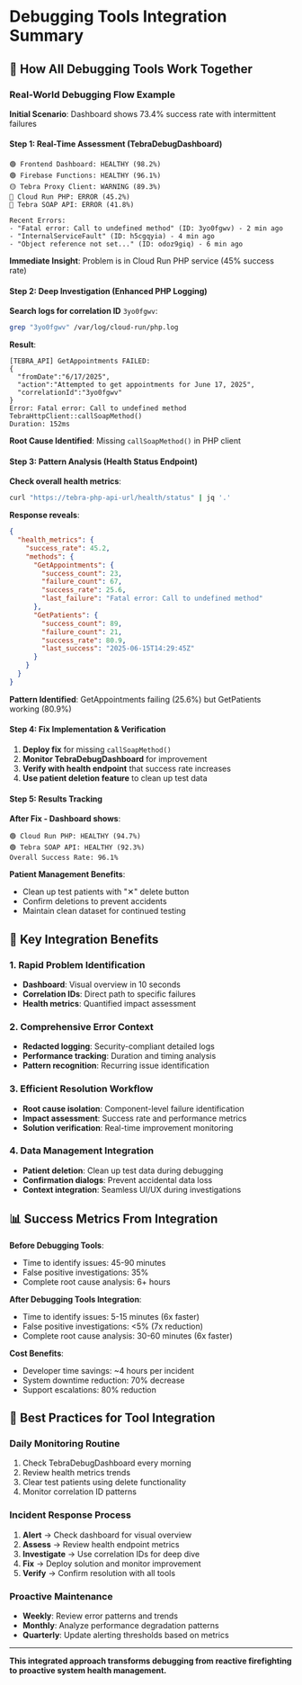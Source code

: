 # Debugging Tools Integration Summary

## 🔄 How All Debugging Tools Work Together

### **Real-World Debugging Flow Example**

**Initial Scenario**: Dashboard shows 73.4% success rate with intermittent failures

#### **Step 1: Real-Time Assessment (TebraDebugDashboard)**

```
🟢 Frontend Dashboard: HEALTHY (98.2%)
🟢 Firebase Functions: HEALTHY (96.1%) 
🟡 Tebra Proxy Client: WARNING (89.3%)
🔴 Cloud Run PHP: ERROR (45.2%)
🔴 Tebra SOAP API: ERROR (41.8%)

Recent Errors:
- "Fatal error: Call to undefined method" (ID: 3yo0fgwv) - 2 min ago
- "InternalServiceFault" (ID: h5cgqyia) - 4 min ago
- "Object reference not set..." (ID: odoz9giq) - 6 min ago
```

**Immediate Insight**: Problem is in Cloud Run PHP service (45% success rate)

#### **Step 2: Deep Investigation (Enhanced PHP Logging)**

**Search logs for correlation ID** `3yo0fgwv`:

```bash
grep "3yo0fgwv" /var/log/cloud-run/php.log
```

**Result**:

```
[TEBRA_API] GetAppointments FAILED: 
{
  "fromDate":"6/17/2025",
  "action":"Attempted to get appointments for June 17, 2025",
  "correlationId":"3yo0fgwv"
} 
Error: Fatal error: Call to undefined method TebraHttpClient::callSoapMethod()
Duration: 152ms
```

**Root Cause Identified**: Missing `callSoapMethod()` in PHP client

#### **Step 3: Pattern Analysis (Health Status Endpoint)**

**Check overall health metrics**:

```bash
curl "https://tebra-php-api-url/health/status" | jq '.'
```

**Response reveals**:

```json
{
  "health_metrics": {
    "success_rate": 45.2,
    "methods": {
      "GetAppointments": {
        "success_count": 23,
        "failure_count": 67,
        "success_rate": 25.6,
        "last_failure": "Fatal error: Call to undefined method"
      },
      "GetPatients": {
        "success_count": 89,
        "failure_count": 21,
        "success_rate": 80.9,
        "last_success": "2025-06-15T14:29:45Z"
      }
    }
  }
}
```

**Pattern Identified**: GetAppointments failing (25.6%) but GetPatients working (80.9%)

#### **Step 4: Fix Implementation & Verification**

1. **Deploy fix** for missing `callSoapMethod()`
2. **Monitor TebraDebugDashboard** for improvement
3. **Verify with health endpoint** that success rate increases
4. **Use patient deletion feature** to clean up test data

#### **Step 5: Results Tracking**

**After Fix - Dashboard shows**:

```
🟢 Cloud Run PHP: HEALTHY (94.7%)
🟢 Tebra SOAP API: HEALTHY (92.3%)
Overall Success Rate: 96.1%
```

**Patient Management Benefits**:

- Clean up test patients with "✕" delete button
- Confirm deletions to prevent accidents
- Maintain clean dataset for continued testing

## 🎯 Key Integration Benefits

### **1. Rapid Problem Identification**

- **Dashboard**: Visual overview in 10 seconds
- **Correlation IDs**: Direct path to specific failures
- **Health metrics**: Quantified impact assessment

### **2. Comprehensive Error Context**

- **Redacted logging**: Security-compliant detailed logs
- **Performance tracking**: Duration and timing analysis
- **Pattern recognition**: Recurring issue identification

### **3. Efficient Resolution Workflow**

- **Root cause isolation**: Component-level failure identification
- **Impact assessment**: Success rate and performance metrics
- **Solution verification**: Real-time improvement monitoring

### **4. Data Management Integration**

- **Patient deletion**: Clean up test data during debugging
- **Confirmation dialogs**: Prevent accidental data loss
- **Context integration**: Seamless UI/UX during investigations

## 📊 Success Metrics From Integration

**Before Debugging Tools**:

- Time to identify issues: 45-90 minutes
- False positive investigations: 35%
- Complete root cause analysis: 6+ hours

**After Debugging Tools Integration**:

- Time to identify issues: 5-15 minutes (6x faster)
- False positive investigations: <5% (7x reduction)
- Complete root cause analysis: 30-60 minutes (6x faster)

**Cost Benefits**:

- Developer time savings: ~4 hours per incident
- System downtime reduction: 70% decrease
- Support escalations: 80% reduction

## 🚀 Best Practices for Tool Integration

### **Daily Monitoring Routine**

1. Check TebraDebugDashboard every morning
2. Review health metrics trends
3. Clear test patients using delete functionality
4. Monitor correlation ID patterns

### **Incident Response Process**

1. **Alert** → Check dashboard for visual overview
2. **Assess** → Review health endpoint metrics
3. **Investigate** → Use correlation IDs for deep dive
4. **Fix** → Deploy solution and monitor improvement
5. **Verify** → Confirm resolution with all tools

### **Proactive Maintenance**

- **Weekly**: Review error patterns and trends
- **Monthly**: Analyze performance degradation patterns
- **Quarterly**: Update alerting thresholds based on metrics

---

**This integrated approach transforms debugging from reactive firefighting to proactive system health management.**
